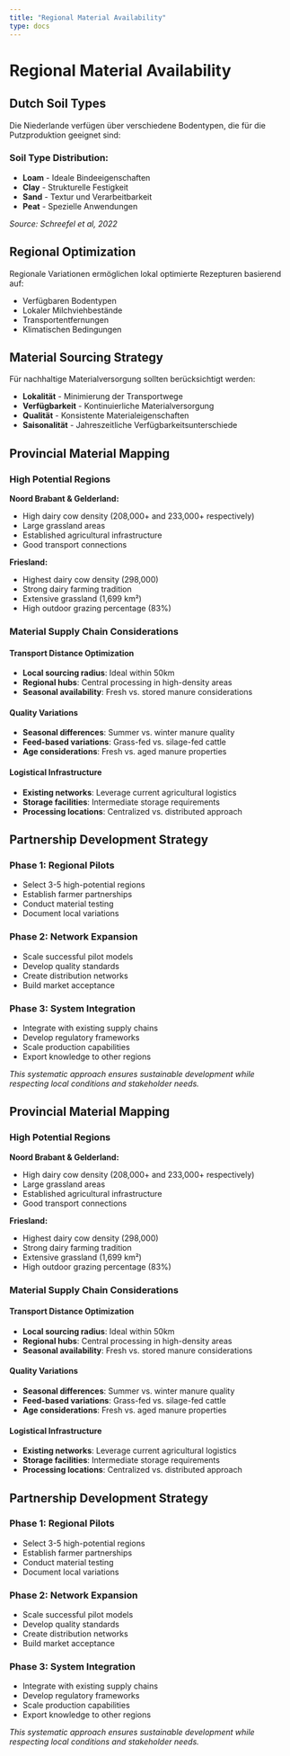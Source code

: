 ```yaml
---
title: "Regional Material Availability"
type: docs
---
```


# Regional Material Availability

## Dutch Soil Types

Die Niederlande verfügen über verschiedene Bodentypen, die für die Putzproduktion geeignet sind:

### Soil Type Distribution:
- **Loam** - Ideale Bindeeigenschaften
- **Clay** - Strukturelle Festigkeit  
- **Sand** - Textur und Verarbeitbarkeit
- **Peat** - Spezielle Anwendungen

*Source: Schreefel et al, 2022*

## Regional Optimization

Regionale Variationen ermöglichen lokal optimierte Rezepturen basierend auf:
- Verfügbaren Bodentypen
- Lokaler Milchviehbestände  
- Transportentfernungen
- Klimatischen Bedingungen

## Material Sourcing Strategy

Für nachhaltige Materialversorgung sollten berücksichtigt werden:
- **Lokalität** - Minimierung der Transportwege
- **Verfügbarkeit** - Kontinuierliche Materialversorgung
- **Qualität** - Konsistente Materialeigenschaften
- **Saisonalität** - Jahreszeitliche Verfügbarkeitsunterschiede

## Provincial Material Mapping

### High Potential Regions
**Noord Brabant & Gelderland:**
- High dairy cow density (208,000+ and 233,000+ respectively)
- Large grassland areas
- Established agricultural infrastructure
- Good transport connections

**Friesland:**
- Highest dairy cow density (298,000)
- Strong dairy farming tradition
- Extensive grassland (1,699 km²)
- High outdoor grazing percentage (83%)

### Material Supply Chain Considerations

#### Transport Distance Optimization
- **Local sourcing radius**: Ideal within 50km
- **Regional hubs**: Central processing in high-density areas
- **Seasonal availability**: Fresh vs. stored manure considerations

#### Quality Variations
- **Seasonal differences**: Summer vs. winter manure quality
- **Feed-based variations**: Grass-fed vs. silage-fed cattle
- **Age considerations**: Fresh vs. aged manure properties

#### Logistical Infrastructure
- **Existing networks**: Leverage current agricultural logistics
- **Storage facilities**: Intermediate storage requirements
- **Processing locations**: Centralized vs. distributed approach

## Partnership Development Strategy

### Phase 1: Regional Pilots
- Select 3-5 high-potential regions
- Establish farmer partnerships
- Conduct material testing
- Document local variations

### Phase 2: Network Expansion  
- Scale successful pilot models
- Develop quality standards
- Create distribution networks
- Build market acceptance

### Phase 3: System Integration
- Integrate with existing supply chains
- Develop regulatory frameworks
- Scale production capabilities
- Export knowledge to other regions

*This systematic approach ensures sustainable development while respecting local conditions and stakeholder needs.*

## Provincial Material Mapping

### High Potential Regions
**Noord Brabant & Gelderland:**
- High dairy cow density (208,000+ and 233,000+ respectively)
- Large grassland areas
- Established agricultural infrastructure
- Good transport connections

**Friesland:**
- Highest dairy cow density (298,000)
- Strong dairy farming tradition
- Extensive grassland (1,699 km²)
- High outdoor grazing percentage (83%)

### Material Supply Chain Considerations

#### Transport Distance Optimization
- **Local sourcing radius**: Ideal within 50km
- **Regional hubs**: Central processing in high-density areas
- **Seasonal availability**: Fresh vs. stored manure considerations

#### Quality Variations
- **Seasonal differences**: Summer vs. winter manure quality
- **Feed-based variations**: Grass-fed vs. silage-fed cattle
- **Age considerations**: Fresh vs. aged manure properties

#### Logistical Infrastructure
- **Existing networks**: Leverage current agricultural logistics
- **Storage facilities**: Intermediate storage requirements
- **Processing locations**: Centralized vs. distributed approach

## Partnership Development Strategy

### Phase 1: Regional Pilots
- Select 3-5 high-potential regions
- Establish farmer partnerships
- Conduct material testing
- Document local variations

### Phase 2: Network Expansion  
- Scale successful pilot models
- Develop quality standards
- Create distribution networks
- Build market acceptance

### Phase 3: System Integration
- Integrate with existing supply chains
- Develop regulatory frameworks
- Scale production capabilities
- Export knowledge to other regions

*This systematic approach ensures sustainable development while respecting local conditions and stakeholder needs.*
